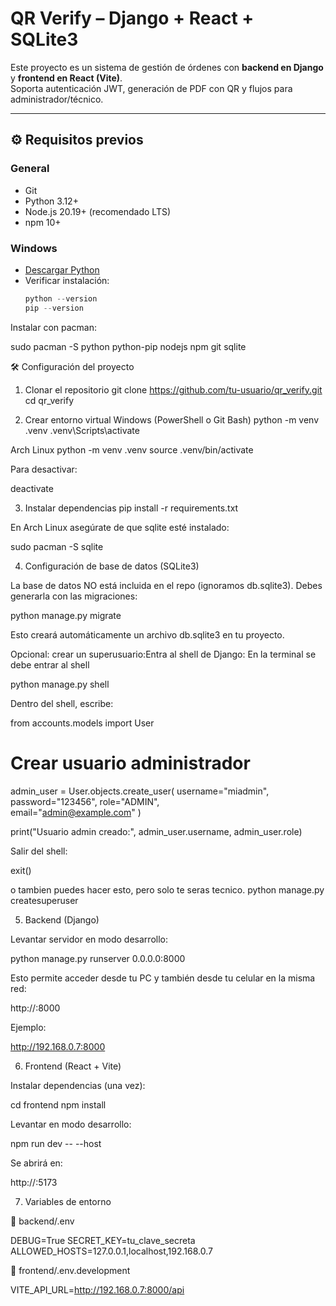 # QR Verify – Django + React + SQLite3

Este proyecto es un sistema de gestión de órdenes con **backend en Django** y **frontend en React (Vite)**.  
Soporta autenticación JWT, generación de PDF con QR y flujos para administrador/técnico.

---

## ⚙️ Requisitos previos

### General
- Git
- Python 3.12+
- Node.js 20.19+ (recomendado LTS)
- npm 10+

### Windows
- [Descargar Python](https://www.python.org/downloads/windows/)
- Verificar instalación:
  ```powershell
  python --version
  pip --version

Instalar con pacman:

sudo pacman -S python python-pip nodejs npm git sqlite

🛠️ Configuración del proyecto
1. Clonar el repositorio
git clone https://github.com/tu-usuario/qr_verify.git
cd qr_verify

2. Crear entorno virtual
Windows (PowerShell o Git Bash)
python -m venv .venv
.venv\Scripts\activate

Arch Linux
python -m venv .venv
source .venv/bin/activate


Para desactivar:

deactivate

3. Instalar dependencias
pip install -r requirements.txt


En Arch Linux asegúrate de que sqlite esté instalado:

sudo pacman -S sqlite

4. Configuración de base de datos (SQLite3)

La base de datos NO está incluida en el repo (ignoramos db.sqlite3).
Debes generarla con las migraciones:

python manage.py migrate


Esto creará automáticamente un archivo db.sqlite3 en tu proyecto.

Opcional: crear un superusuario:Entra al shell de Django:
En la terminal se debe entrar al shell

python manage.py shell


Dentro del shell, escribe:

from accounts.models import User

# Crear usuario administrador
admin_user = User.objects.create_user(
    username="miadmin",
    password="123456",
    role="ADMIN",   
    email="admin@example.com"
)

print("Usuario admin creado:", admin_user.username, admin_user.role)


Salir del shell:

exit()

o tambien puedes hacer esto, pero solo te seras tecnico.
python manage.py createsuperuser

5. Backend (Django)

Levantar servidor en modo desarrollo:

python manage.py runserver 0.0.0.0:8000


Esto permite acceder desde tu PC y también desde tu celular en la misma red:

http://<TU-IP-LOCAL>:8000


Ejemplo:

http://192.168.0.7:8000

6. Frontend (React + Vite)

Instalar dependencias (una vez):

cd frontend
npm install


Levantar en modo desarrollo:

npm run dev -- --host


Se abrirá en:

http://<TU-IP-LOCAL>:5173

7. Variables de entorno

📂 backend/.env

DEBUG=True
SECRET_KEY=tu_clave_secreta
ALLOWED_HOSTS=127.0.0.1,localhost,192.168.0.7


📂 frontend/.env.development

VITE_API_URL=http://192.168.0.7:8000/api
